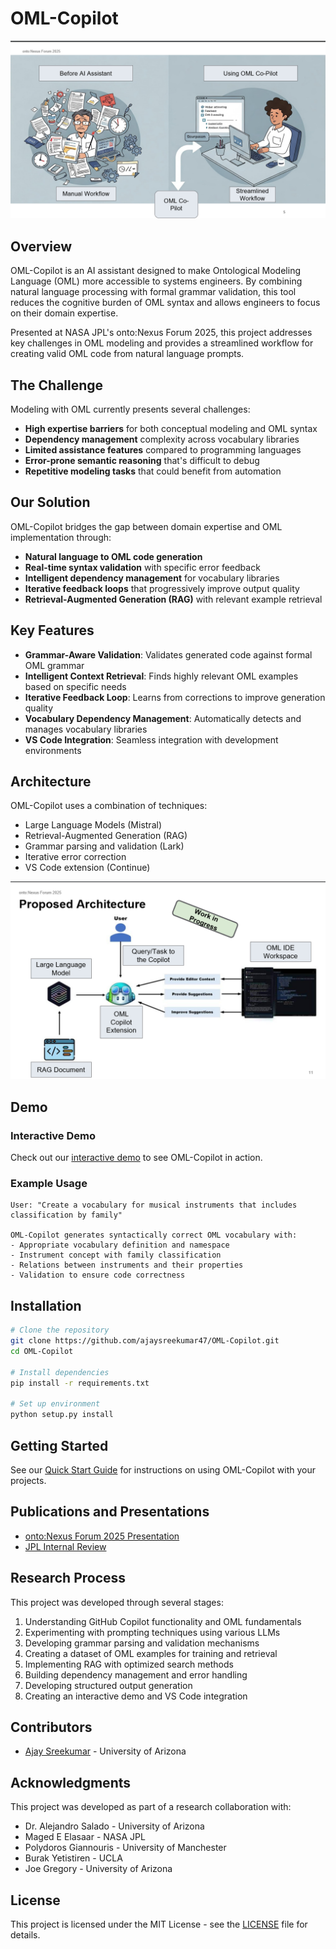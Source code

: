 # OML-Copilot

![OML Copilot Banner](docs/images/oml-copilot-banner.png)

## Overview
OML-Copilot is an AI assistant designed to make Ontological Modeling Language (OML) more accessible to systems engineers. By combining natural language processing with formal grammar validation, this tool reduces the cognitive burden of OML syntax and allows engineers to focus on their domain expertise.

Presented at NASA JPL's onto:Nexus Forum 2025, this project addresses key challenges in OML modeling and provides a streamlined workflow for creating valid OML code from natural language prompts.

## The Challenge
Modeling with OML currently presents several challenges:
- **High expertise barriers** for both conceptual modeling and OML syntax
- **Dependency management** complexity across vocabulary libraries
- **Limited assistance features** compared to programming languages
- **Error-prone semantic reasoning** that's difficult to debug
- **Repetitive modeling tasks** that could benefit from automation

## Our Solution
OML-Copilot bridges the gap between domain expertise and OML implementation through:
- **Natural language to OML code generation**
- **Real-time syntax validation** with specific error feedback
- **Intelligent dependency management** for vocabulary libraries
- **Iterative feedback loops** that progressively improve output quality
- **Retrieval-Augmented Generation (RAG)** with relevant example retrieval

## Key Features
- **Grammar-Aware Validation**: Validates generated code against formal OML grammar
- **Intelligent Context Retrieval**: Finds highly relevant OML examples based on specific needs
- **Iterative Feedback Loop**: Learns from corrections to improve generation quality
- **Vocabulary Dependency Management**: Automatically detects and manages vocabulary libraries
- **VS Code Integration**: Seamless integration with development environments

## Architecture
OML-Copilot uses a combination of techniques:
- Large Language Models (Mistral)
- Retrieval-Augmented Generation (RAG)
- Grammar parsing and validation (Lark)
- Iterative error correction
- VS Code extension (Continue)

![Architecture Diagram](docs/images/architecture.png)

## Demo

### Interactive Demo
Check out our [interactive demo](https://ajaysreekumar47.github.io/oml-copilot-demo) to see OML-Copilot in action.

### Example Usage
```
User: "Create a vocabulary for musical instruments that includes classification by family"

OML-Copilot generates syntactically correct OML vocabulary with:
- Appropriate vocabulary definition and namespace
- Instrument concept with family classification
- Relations between instruments and their properties
- Validation to ensure code correctness
```

## Installation

```bash
# Clone the repository
git clone https://github.com/ajaysreekumar47/OML-Copilot.git
cd OML-Copilot

# Install dependencies
pip install -r requirements.txt

# Set up environment
python setup.py install
```

## Getting Started
See our [Quick Start Guide](docs/quick-start.md) for instructions on using OML-Copilot with your projects.

## Publications and Presentations
- [onto:Nexus Forum 2025 Presentation](docs/presentations/onto-nexus-2025.pdf)
- [JPL Internal Review](docs/presentations/jpl-review-2025.pdf)

## Research Process
This project was developed through several stages:
1. Understanding GitHub Copilot functionality and OML fundamentals
2. Experimenting with prompting techniques using various LLMs
3. Developing grammar parsing and validation mechanisms
4. Creating a dataset of OML examples for training and retrieval
5. Implementing RAG with optimized search methods
6. Building dependency management and error handling
7. Developing structured output generation
8. Creating an interactive demo and VS Code integration

## Contributors
- [Ajay Sreekumar](https://ajaysreekumar47.github.io) - University of Arizona

## Acknowledgments
This project was developed as part of a research collaboration with:
- Dr. Alejandro Salado - University of Arizona
- Maged E Elasaar - NASA JPL
- Polydoros Giannouris - University of Manchester
- Burak Yetistiren - UCLA
- Joe Gregory - University of Arizona

## License
This project is licensed under the MIT License - see the [LICENSE](LICENSE) file for details.
